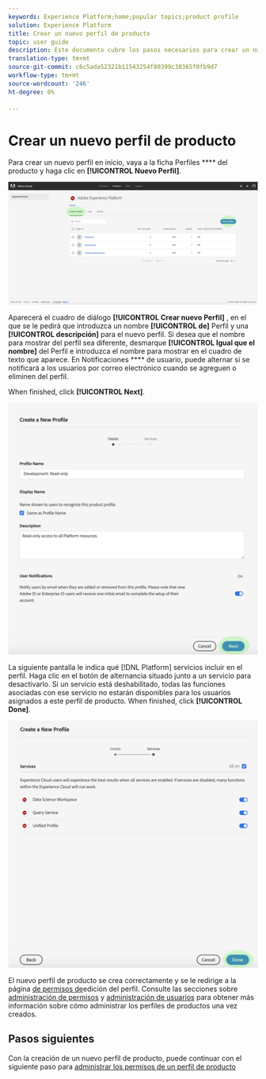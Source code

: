 ```yaml
---
keywords: Experience Platform;home;popular topics;product profile
solution: Experience Platform
title: Crear un nuevo perfil de producto
topic: user guide
description: Este documento cubre los pasos necesarios para crear un nuevo perfil de productos en Adobe Admin Console. Para crear un nuevo perfil en inicio, vaya a la ficha Perfiles del producto y haga clic en Nuevo Perfil.
translation-type: tm+mt
source-git-commit: c6c5ada52321b11543254f80399c38365f0fb9d7
workflow-type: tm+mt
source-wordcount: '246'
ht-degree: 0%

---
```



# Crear un nuevo perfil de producto

Para crear un nuevo perfil en inicio, vaya a la ficha Perfiles **** del producto y haga clic en **[!UICONTROL Nuevo Perfil]**.

![new-perfil-button](../images/new-profile-button.png)

Aparecerá el cuadro de diálogo **[!UICONTROL Crear nuevo Perfil]** , en el que se le pedirá que introduzca un nombre **[!UICONTROL de]** Perfil y una **[!UICONTROL descripción]** para el nuevo perfil. Si desea que el nombre para mostrar del perfil sea diferente, desmarque **[!UICONTROL Igual que el nombre]** del Perfil e introduzca el nombre para mostrar en el cuadro de texto que aparece. En Notificaciones **** de usuario, puede alternar si se notificará a los usuarios por correo electrónico cuando se agreguen o eliminen del perfil.

When finished, click **[!UICONTROL Next]**.

![new-perfil-details](../images/new-profile-details.png)

La siguiente pantalla le indica qué [!DNL Platform] servicios incluir en el perfil. Haga clic en el botón de alternancia situado junto a un servicio para desactivarlo. Si un servicio está deshabilitado, todas las funciones asociadas con ese servicio no estarán disponibles para los usuarios asignados a este perfil de producto. When finished, click **[!UICONTROL Done]**.

![new-perfil-services](../images/new-profile-services.png)

El nuevo perfil de producto se crea correctamente y se le redirige a la página [de permisos de](#edit-permissions)edición del perfil. Consulte las secciones sobre [administración de permisos](#manage-permissions-for-a-product-profile) y [administración de usuarios](#manage-users-for-a-product-profile) para obtener más información sobre cómo administrar los perfiles de productos una vez creados.

## Pasos siguientes

Con la creación de un nuevo perfil de producto, puede continuar con el siguiente paso para [administrar los permisos de un perfil de producto](permissions.md)